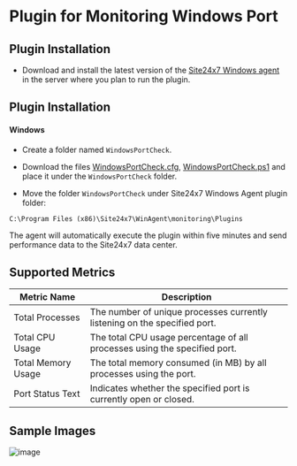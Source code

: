 # Plugin for Monitoring Windows Port


## Plugin Installation

- Download and install the latest version of the [Site24x7 Windows agent](https://www.site24x7.com/app/client#/admin/inventory/add-monitor) in the server where you plan to run the plugin.

## Plugin Installation 

#### Windows
  
- Create a folder named `WindowsPortCheck`.

- Download the files [WindowsPortCheck.cfg](https://github.com/site24x7/plugins/blob/master/WindowsPortCheck/WindowsPortCheck.cfg), [WindowsPortCheck.ps1](https://github.com/site24x7/plugins/blob/master/WindowsPortCheck/WindowsPortCheck.ps1) and place it under the `WindowsPortCheck` folder.


- Move the folder `WindowsPortCheck` under Site24x7 Windows Agent plugin folder:

```console
C:\Program Files (x86)\Site24x7\WinAgent\monitoring\Plugins
```
    
The agent will automatically execute the plugin within five minutes and send performance data to the Site24x7 data center.

## Supported Metrics

| Metric Name           | Description                                                                 |
|-----------------------|-----------------------------------------------------------------------------|
| Total Processes       | The number of unique processes currently listening on the specified port.   |
| Total CPU Usage       | The total CPU usage percentage of all processes using the specified port.   |
| Total Memory Usage    | The total memory consumed (in MB) by all processes using the port.          |
| Port Status Text      | Indicates whether the specified port is currently open or closed.           |


## Sample Images

![image](https://github.com/user-attachments/assets/0a4e1ede-5afc-4a7c-b6f9-d32a5ad0bfa3)
